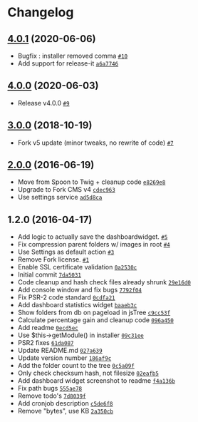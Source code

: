 # Changelog

## [4.0.1](https://github.com/friends-of-forkcms/fork-cms-module-compression/compare/4.0.0...4.0.1) (2020-06-06)

- Bugfix : installer removed comma [`#10`](https://github.com/friends-of-forkcms/fork-cms-module-compression/pull/10)
- Add support for release-it [`a6a7746`](https://github.com/friends-of-forkcms/fork-cms-module-compression/commit/a6a7746feecff8b5a71886a55252501bfc1550a1)

## [4.0.0](https://github.com/friends-of-forkcms/fork-cms-module-compression/compare/3.0.0...4.0.0) (2020-06-03)

- Release v4.0.0 [`#9`](https://github.com/friends-of-forkcms/fork-cms-module-compression/pull/9)

## [3.0.0](https://github.com/friends-of-forkcms/fork-cms-module-compression/compare/2.0.0...3.0.0) (2018-10-19)

- Fork v5 update (minor tweaks, no rewrite of code) [`#7`](https://github.com/friends-of-forkcms/fork-cms-module-compression/pull/7)

## [2.0.0](https://github.com/friends-of-forkcms/fork-cms-module-compression/compare/1.2.0...2.0.0) (2016-06-19)

- Move from Spoon to Twig + cleanup code [`e8269e8`](https://github.com/friends-of-forkcms/fork-cms-module-compression/commit/e8269e8743926e0504a7819690a65c5bf7ededf2)
- Upgrade to Fork CMS v4 [`cdec963`](https://github.com/friends-of-forkcms/fork-cms-module-compression/commit/cdec963302470d70453a8a910be5373e592558d6)
- Use settings service [`ad5d8ca`](https://github.com/friends-of-forkcms/fork-cms-module-compression/commit/ad5d8ca5cb3a1eceebd73e205879ccf3e613be3b)

## 1.2.0 (2016-04-17)

- Add logic to actually save the dashboardwidget. [`#5`](https://github.com/friends-of-forkcms/fork-cms-module-compression/pull/5)
- Fix compression parent folders w/ images in root [`#4`](https://github.com/friends-of-forkcms/fork-cms-module-compression/issues/4)
- Use Settings as default action [`#3`](https://github.com/friends-of-forkcms/fork-cms-module-compression/issues/3)
- Remove Fork license. [`#1`](https://github.com/friends-of-forkcms/fork-cms-module-compression/issues/1)
- Enable SSL certificate validation [`0a2530c`](https://github.com/friends-of-forkcms/fork-cms-module-compression/commit/0a2530cc895a57470482ca019495241a00bf16c2)
- Initial commit [`7da5031`](https://github.com/friends-of-forkcms/fork-cms-module-compression/commit/7da5031ff52bba6e4381f369d0814bf5cb894075)
- Code cleanup and hash check files already shrunk [`29e16d0`](https://github.com/friends-of-forkcms/fork-cms-module-compression/commit/29e16d03214db339dc892abe098f61d0b35afa44)
- Add console window and fix bugs [`7792f04`](https://github.com/friends-of-forkcms/fork-cms-module-compression/commit/7792f040ce65f54b23c74d9baa261a06cd53ff04)
- Fix PSR-2 code standard [`0cdfa21`](https://github.com/friends-of-forkcms/fork-cms-module-compression/commit/0cdfa21fe13c533ae03b1725ff4c5b20bdec2611)
- Add dashboard statistics widget [`baaeb3c`](https://github.com/friends-of-forkcms/fork-cms-module-compression/commit/baaeb3cecd6181485dd33c82be3c2136533cf301)
- Show folders from db on pageload in jsTree [`c9cc53f`](https://github.com/friends-of-forkcms/fork-cms-module-compression/commit/c9cc53fcd87018dc6582aa68fb3f88797fc1910b)
- Calculate percentage gain and cleanup code [`096a450`](https://github.com/friends-of-forkcms/fork-cms-module-compression/commit/096a4505b012c673e98f45e0527a24a600a2f3a0)
- Add readme [`0ecd5ec`](https://github.com/friends-of-forkcms/fork-cms-module-compression/commit/0ecd5ec8865a1ebbc0f564f485fe43cb9f7a5ee5)
- Use $this-&gt;getModule() in installer [`09c31ee`](https://github.com/friends-of-forkcms/fork-cms-module-compression/commit/09c31eea65a4c06717dd76d78d90f78c5c40884f)
- PSR2 fixes [`61da087`](https://github.com/friends-of-forkcms/fork-cms-module-compression/commit/61da087db711ece1b3d30ee4f85edd98a3058a11)
- Update README.md [`027a639`](https://github.com/friends-of-forkcms/fork-cms-module-compression/commit/027a639bad0daba9cc0fe2a172cada7ee666808d)
- Update version number [`186af9c`](https://github.com/friends-of-forkcms/fork-cms-module-compression/commit/186af9c0a7b4c5b4f0da1bdf20d5f4b394781f17)
- Add the folder count to the tree [`0c5a09f`](https://github.com/friends-of-forkcms/fork-cms-module-compression/commit/0c5a09ff869bdd1bd78c35e9d653b5d106bce568)
- Only check checksum hash, not filesize [`02eafb5`](https://github.com/friends-of-forkcms/fork-cms-module-compression/commit/02eafb508c67440f2336d649255dabbe135bfdce)
- Add dashboard widget screenshot to readme [`f4a136b`](https://github.com/friends-of-forkcms/fork-cms-module-compression/commit/f4a136ba0097e61f820cbb78c44fa15094445ca8)
- Fix path bugs [`555ae78`](https://github.com/friends-of-forkcms/fork-cms-module-compression/commit/555ae78d13380a4b57cf865e13c657e44ec32935)
- Remove todo's [`7d8039f`](https://github.com/friends-of-forkcms/fork-cms-module-compression/commit/7d8039f7cc0cdd9610be32df5816b4aea2855449)
- Add cronjob description [`c5de6f8`](https://github.com/friends-of-forkcms/fork-cms-module-compression/commit/c5de6f8a9b6a1e8963babf871ec98467952a2286)
- Remove "bytes", use KB [`2a350cb`](https://github.com/friends-of-forkcms/fork-cms-module-compression/commit/2a350cb9550758d081e51b722165c3c590219f73)
